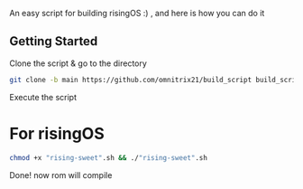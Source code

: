 
An easy script for building risingOS :) , and here is how you can do it

Getting Started
---------------
Clone the script & go to the directory

```bash
git clone -b main https://github.com/omnitrix21/build_script build_script && cd build_script
```

Execute the script
# For risingOS

```bash
chmod +x "rising-sweet".sh && ./"rising-sweet".sh
```

Done! now rom will compile 
